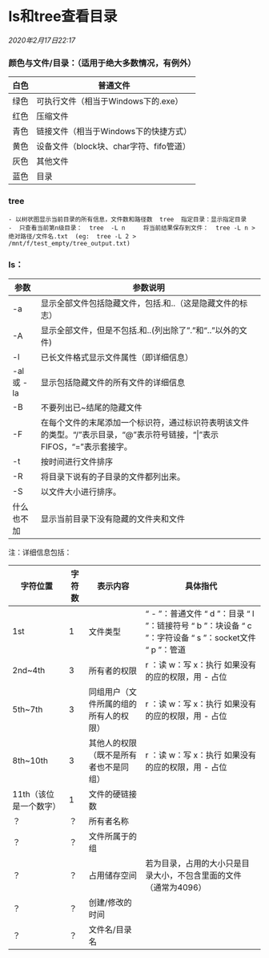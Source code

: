 # ls和tree查看目录

*2020年2月17日22:17*

### 颜色与文件/目录：（适用于绝大多数情况，有例外）

| 白色 | 普通文件                                |
| ---- | --------------------------------------- |
| 绿色 | 可执行文件（相当于Windows下的.exe）     |
| 红色 | 压缩文件                                |
| 青色 | 链接文件（相当于Windows下的快捷方式）   |
| 黄色 | 设备文件（block块、char字符、fifo管道） |
| 灰色 | 其他文件                                |
| 蓝色 | 目录                                    |

 

### tree

	- 以树状图显示当前目录的所有信息，文件数和路径数  tree  指定目录：显示指定目录  
	-  只查看当前第n级目录：  tree  -L n     将当前结果保存到文件：  tree -L n > 绝对路径/文件名.txt  (eg:  tree -L 2 > /mnt/f/test_empty/tree_output.txt)  



### ls：

| 参数       | 参数说明                                                     |
| ---------- | ------------------------------------------------------------ |
| -a         | 显示全部文件包括隐藏文件，包括.和..（这是隐藏文件的标志）    |
| -A         | 显示全部文件，但是不包括.和..(列出除了”.”和“..”以外的文件)   |
| -l         | 已长文件格式显示文件属性（即详细信息）                       |
| -al 或 -la | 显示包括隐藏文件的所有文件的详细信息                         |
| -B         | 不要列出已~结尾的隐藏文件                                    |
| -F         | 在每个文件的末尾添加一个标识符，通过标识符表明该文件的类型。“/”表示目录，“@”表示符号链接，“\|”表示FIFOS，“=”表示套接字。 |
| -t         | 按时间进行文件排序                                           |
| -R         | 将目录下说有的子目录的文件都列出来。                         |
| -S         | 以文件大小进行排序。                                         |
| 什么也不加 | 显示当前目录下没有隐藏的文件夹和文件                         |

注：详细信息包括：

| 字符位置               | 字符数 | 表示内容                               | 具体指代                                                     |
| ---------------------- | ------ | -------------------------------------- | ------------------------------------------------------------ |
| 1st                    | 1      | 文件类型                               | “ - ”：普通文件  “ d ”：目录  “ l ”：链接符号  “ b ”：块设备  “ c ”：字符设备  “ s ”：socket文件  “ p ”：管道 |
| 2nd~4th                | 3      | 所有者的权限                           | r ：读  w：写  x：执行  如果没有的应的权限，用 - 占位        |
| 5th~7th                | 3      | 同组用户（文件所属的组的所有人的权限） | r ：读  w：写  x：执行  如果没有的应的权限，用 - 占位        |
| 8th~10th               | 3      | 其他人的权限（既不是所有者也不是同组） | r ：读  w：写  x：执行  如果没有的应的权限，用 - 占位        |
| 11th（该位是一个数字） | 1      | 文件的硬链接数                         |                                                              |
| ？                     | ？     | 所有者名称                             |                                                              |
| ？                     | ？     | 文件所属于的组                         |                                                              |
| ？                     | ？     | 占用储存空间                           | 若为目录，占用的大小只是目录大小，不包含里面的文件（通常为4096） |
| ？                     | ？     | 创建/修改的时间                        |                                                              |
| ？                     | ？     | 文件名/目录名                          |                                                              |